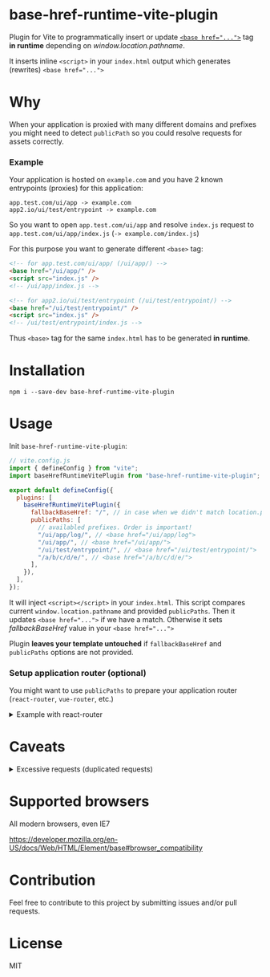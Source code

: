 # base-href-runtime-vite-plugin

Plugin for Vite to programmatically insert or update [`<base href="...">`](https://developer.mozilla.org/en-US/docs/Web/HTML/Element/base) tag **in runtime** depending on _window.location.pathname_.

It inserts inline `<script>` in your `index.html` output which generates (rewrites) `<base href="...">`

# Why

When your application is proxied with many different domains and prefixes you might need to detect `publicPath` so you could resolve requests for assets correctly.

### Example

Your application is hosted on `example.com` and you have 2 known entrypoints (proxies) for this application:

```
app.test.com/ui/app -> example.com
app2.io/ui/test/entrypoint -> example.com
```

So you want to open `app.test.com/ui/app` and resolve `index.js` request to `app.test.com/ui/app/index.js` (`-> example.com/index.js`)

For this purpose you want to generate different `<base>` tag:

```html
<!-- for app.test.com/ui/app/ (/ui/app/) -->
<base href="/ui/app/" />
<script src="index.js" />
<!-- /ui/app/index.js -->

<!-- for app2.io/ui/test/entrypoint (/ui/test/entrypoint/) -->
<base href="/ui/test/entrypoint/" />
<script src="index.js" />
<!-- /ui/test/entrypoint/index.js -->
```

Thus `<base>` tag for the same `index.html` has to be generated **in runtime**.

# Installation

`npm i --save-dev base-href-runtime-vite-plugin`

# Usage

Init `base-href-runtime-vite-plugin`:

```js
// vite.config.js
import { defineConfig } from "vite";
import baseHrefRuntimeVitePlugin from "base-href-runtime-vite-plugin";

export default defineConfig({
  plugins: [
    baseHrefRuntimeVitePlugin({
      fallbackBaseHref: "/", // in case when we didn't match location.pathname
      publicPaths: [
        // availabled prefixes. Order is important!
        "/ui/app/log/", // <base href="/ui/app/log">
        "/ui/app/", // <base href="/ui/app/">
        "/ui/test/entrypoint/", // <base href="/ui/test/entrypoint/">
        "/a/b/c/d/e/", // <base href="/a/b/c/d/e/">
      ],
    }),
  ],
});
```

It will inject `<script></script>` in your `index.html`. This script compares current `window.location.pathname` and provided `publicPaths`. Then it updates `<base href="...">` if we have a match. Otherwise it sets _fallbackBaseHref_ value in your `<base href="...">`

Plugin **leaves your template untouched** if `fallbackBaseHref` and `publicPaths` options are not provided.

### Setup application router (optional)

You might want to use `publicPaths` to prepare your application router (`react-router`, `vue-router`, etc.)

<details>
  <summary>Example with react-router</summary>

```jsx
import * as React from "react";
import * as ReactDOM from "react-dom";
import { BrowserRouter as Router } from "react-router-dom";
import { publicPaths, fallbackBaseHref } from "./lib/constants/config"; // use same variable as publicPaths in you vite.config.js

const App = ({ basename }) => {
  <Router basename={basename}>{/* ... your app content ... */}</Router>;
};

const getBasename = (pathname) => {
  // @NOTE: You may straightaway return baseURI
  // return document.baseURI;

  const publicPath = publicPaths.find((publicPath) =>
    pathname.includes(publicPath.replace(/\/$/, ""))
  );
  return publicPath || fallbackBaseHref;
};

ReactDOM.render(
  <App basename={getBasename(window.location.pathname)} />,
  document.getElementById("#app")
);
```

</details>

# Caveats

<details>
  <summary>Excessive requests (duplicated requests)</summary>

https://developer.mozilla.org/en-US/docs/Web/Performance/How_browsers_work#preload_scanner

> The preload scanner will parse through the content available and request high priority resources like CSS, JavaScript, and web fonts. <...> It will retrieve resources in the background so that by the time the main HTML parser reaches requested assets, they may possibly already be in flight, or have been downloaded.

It means that a browser requests all page's resources before you execute any `<script>`. So if your `<base href="...">` tag is being changed by the `<script>` then your browser will **repeat these requests again**.

Example:

```html
<html>
  <head>
    <base href="/unknown/" />
    <script type="text/javascript">
      console.log("Initial document.baseURI:", document.baseURI);
      document.querySelector("base").href = "/";
      console.log("New document.baseURI:", document.baseURI);
    </script>
    <script src="js/index.js"></script>

    <!-- @NOTE: I don't know why, but Chrome won't request script below again even after baseURI change -->
    <!-- <script src="js/index.js" />-->
    <!-- So <script src="..." /> and <script src="..."></script> have different behaviour (WTF?!) -->
  </head>
</html>
```

Chrome's Network tab result (`js/index.js` request duplicated):

  <img width="676" alt="chrome_LmDvH3YJzy" src="https://user-images.githubusercontent.com/19373212/152134966-5cd1699b-4951-4a41-bb3a-2a733b1ac754.png">
</details>

# Supported browsers

All modern browsers, even IE7

https://developer.mozilla.org/en-US/docs/Web/HTML/Element/base#browser_compatibility

# Contribution

Feel free to contribute to this project by submitting issues and/or pull requests.

# License

MIT
